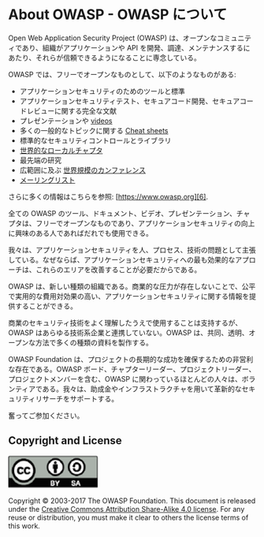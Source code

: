 About OWASP - OWASP について
===========

Open Web Application Security Project (OWASP) は、オープンなコミュニティであり、組織がアプリケーションや API を開発、調達、メンテナンスするにあたり、それらが信頼できるようになることに専念している。

OWASP では、フリーでオープンなものとして、以下のようなものがある:

* アプリケーションセキュリティのためのツールと標準
* アプリケーションセキュリティテスト、セキュアコード開発、セキュアコードレビューに関する完全な文献
* プレゼンテーションや [videos][1]
* 多くの一般的なトピックに関する [Cheat sheets][2]
* 標準的なセキュリティコントロールとライブラリ
* [世界的なローカルチャプタ][3]
* 最先端の研究
* 広範囲に及ぶ [世界規模のカンファレンス][4]
* [メーリングリスト][5]

さらに多くの情報はこちらを参照: [https://www.owasp.org][6].

全ての OWASP のツール、ドキュメント、ビデオ、プレゼンテーション、チャプタは、フリーでオープンなものであり、アプリケーションセキュリティの向上に興味のある人であればだれでも使用できる。

我々は、アプリケーションセキュリティを人、プロセス、技術の問題として主張している。なぜならば、アプリケーションセキュリティへの最も効果的なアプローチは、これらのエリアを改善することが必要だからである。

OWASP は、新しい種類の組織である。商業的な圧力が存在しないことで、公平で実用的な費用対効果の高い、アプリケーションセキュリティに関する情報を提供することができる。

商業のセキュリティ技術をよく理解したうえで使用することは支持するが、OWASP はあらゆる技術系企業と連携していない。OWASP は、共同、透明、オープンな方法で多くの種類の資料を製作する。

OWASP Foundation は、プロジェクトの長期的な成功を確保するための非営利な存在である。OWASP ボード、チャプターリーダー、プロジェクトリーダー、プロジェクトメンバーを含む、OWASP に関わっているほとんどの人々は、ボランティアである。我々は、助成金やインフラストラクチャを用いて革新的なセキュリティリサーチをサポートする。

奮ってご参加ください。

## Copyright and License

![license](images/license.png)

Copyright © 2003-2017 The OWASP Foundation. This document is released under the
[Creative Commons Attribution Share-Alike 4.0 license][7]. For any reuse or
distribution, you must make it clear to others the license terms of this work.

[1]: https://www.youtube.com/user/OWASPGLOBAL
[2]: https://www.owasp.org/index.php/OWASP_Cheat_Sheet_Series
[3]: https://www.owasp.org/index.php/OWASP_Chapter
[4]: https://www.owasp.org/index.php/Category:OWASP_AppSec_Conference
[5]: https://lists.owasp.org/mailman/listinfo
[6]: https://www.owasp.org
[7]: http://creativecommons.org/licenses/by-sa/4.0/
